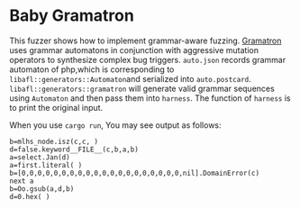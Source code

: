 # Baby Gramatron

This fuzzer shows how to implement grammar-aware fuzzing. [Gramatron](https://github.com/HexHive/Gramatron) uses grammar automatons in conjunction with aggressive mutation operators to synthesize complex bug triggers. `auto.json` records grammar automaton of php,which is corresponding to `libafl::generators::Automaton`and serialized into `auto.postcard`. `libafl::generators::gramatron` will generate valid grammar sequences using `Automaton` and then pass them into `harness`. The function of `harness` is to print the original input.

When you use `cargo run`, You may see output as follows:
```
b=mlhs_node.isz(c,c, )
d=false.keyword__FILE__(c,b,a,b)
a=select.Jan(d)
a=first.literal( )
b=[0,0,0,0,0,0,0,0,0,0,0,0,0,0,0,0,0,0,0,0,nil].DomainError(c)
next a
b=Oo.gsub(a,d,b)
d=0.hex( )
```